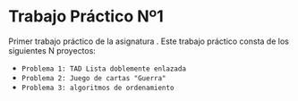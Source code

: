 # Trabajo Práctico Nº1

Primer trabajo práctico de la asignatura <Algoritmos y Estructuras de Datos>.
Este trabajo práctico consta de los siguientes N proyectos:
  - `Problema 1: TAD Lista doblemente enlazada`
  - `Problema 2: Juego de cartas "Guerra"`
  - `Problema 3: algoritmos de ordenamiento`

